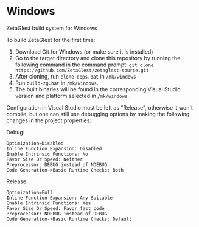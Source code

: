 # Windows
ZetaGlest build system for Windows

To build ZetaGlest for the first time:

1. Download Git for Windows (or make sure it is installed)
2. Go to the target directory and clone this repository by running the following command in the command prompt: `git clone https://github.com/ZetaGlest/zetaglest-source.git`
3. After cloning, run `clone-deps.bat` in `/mk/windows`
4. Run `build-zg.bat` in `/mk/windows`.
5. The built binaries will be found in the corresponding Visual Studio version and platform selected in `/mk/windows`.

Configuration in Visual Studio must be left as "Release", otherwise it won't compile, but one can still use debugging options by making the following changes in the project properties:

Debug:

	Optimization=Disabled
	Inline Function Expansion: Disabled
	Enable Intrinsic Functions: No
	Favor Size Or Speed: Neither
	Preprocessor: DEBUG instead of NDEBUG
	Code Generation->Basic Runtime Checks: Both
	
Release:

	Optimization=Full
	Inline Function Expansion: Any Suitable
	Enable Intrinsic Functions: Yes
	Favor Size Or Speed: Favor fast code
	Preprocessor: NDEBUG instead of DEBUG
	Code Generation->Basic Runtime Checks: Default
